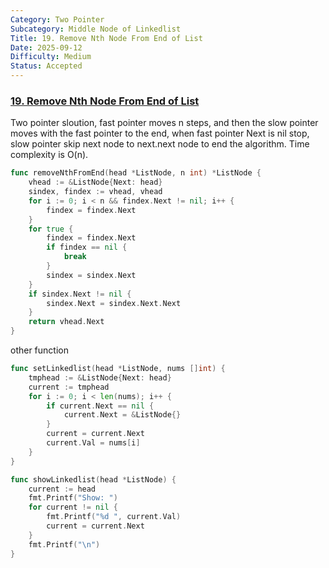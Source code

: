 ```yaml
---
Category: Two Pointer
Subcategory: Middle Node of Linkedlist
Title: 19. Remove Nth Node From End of List
Date: 2025-09-12
Difficulty: Medium
Status: Accepted
---
```

### [19. Remove Nth Node From End of List]

Two pointer sloution, fast pointer moves n steps, and then the slow pointer moves with the fast pointer to the end,
when fast pointer Next is nil stop, slow pointer skip next node to next.next node to end the algorithm.
Time complexity is O(n).

```go
func removeNthFromEnd(head *ListNode, n int) *ListNode {
    vhead := &ListNode{Next: head}
    sindex, findex := vhead, vhead
    for i := 0; i < n && findex.Next != nil; i++ {
        findex = findex.Next
    }
    for true {
        findex = findex.Next
        if findex == nil {
            break
        }
        sindex = sindex.Next
    }
    if sindex.Next != nil {
        sindex.Next = sindex.Next.Next
    }
    return vhead.Next
}
```

other function
```go
func setLinkedlist(head *ListNode, nums []int) {
	tmphead := &ListNode{Next: head}
	current := tmphead
	for i := 0; i < len(nums); i++ {
		if current.Next == nil {
			current.Next = &ListNode{}
		}
		current = current.Next
		current.Val = nums[i]
	}
}

func showLinkedlist(head *ListNode) {
	current := head
	fmt.Printf("Show: ")
	for current != nil {
		fmt.Printf("%d ", current.Val)
		current = current.Next
	}
	fmt.Printf("\n")
}
```

[19. Remove Nth Node From End of List]: https://leetcode.com/problems/remove-nth-node-from-end-of-list/